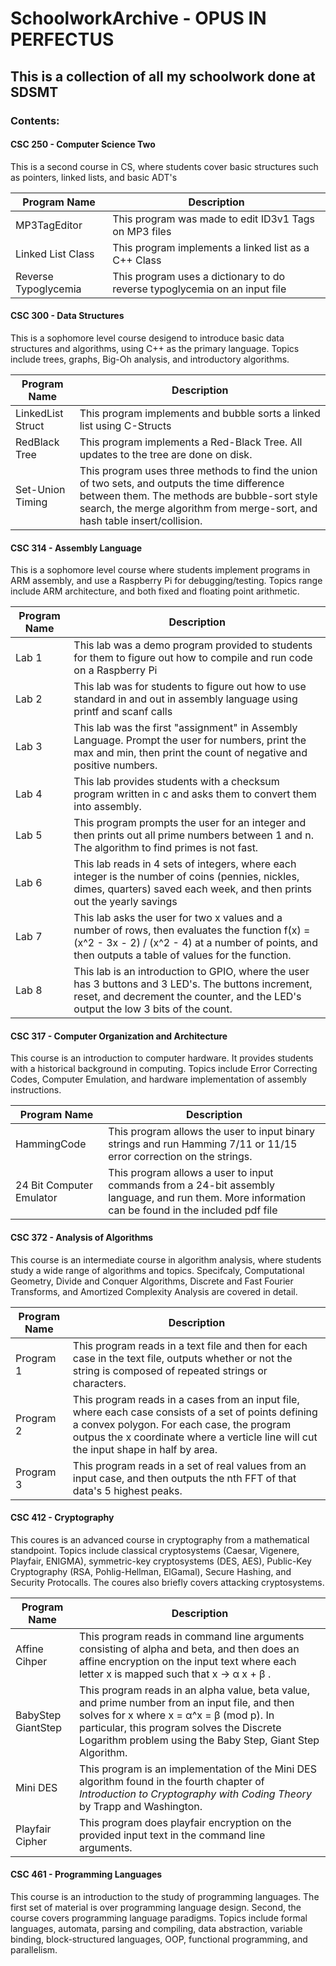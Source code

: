 # SchoolworkArchive - OPUS IN PERFECTUS

## This is a collection of all my schoolwork done at SDSMT

### Contents:

#### CSC 250 - Computer Science Two
This is a second course in CS, where students cover basic structures such as pointers, linked lists, and basic ADT's

| Program Name | Description |
|----------------------|----------------------------------------------------------------------------|
| MP3TagEditor | This program was made to edit ID3v1 Tags on MP3 files |
| Linked List Class | This program implements a linked list as a C++ Class |
| Reverse Typoglycemia | This program uses a dictionary to do reverse typoglycemia on an input file |

#### CSC 300 - Data Structures
This is a sophomore level course desigend to introduce basic data structures and algorithms, using C++ as the primary language.  Topics include trees, graphs, Big-Oh analysis, and introductory algorithms.

| Program Name | Description |
|-------------------|-------------------------------------------------------------------------------------------------------------------------------------------------------------------------------------------------------------------------------|
| LinkedList Struct | This program implements and bubble sorts a linked list using C-Structs |
| RedBlack Tree | This program implements a Red-Black Tree.  All updates to the tree are done on disk. |
| Set-Union Timing | This program uses three methods to find the union of two sets, and outputs the time difference between them.  The methods are bubble-sort style search, the merge algorithm from merge-sort, and hash table insert/collision.|

#### CSC 314 - Assembly Language
This is a sophomore level course where students implement programs in ARM assembly, and use a Raspberry Pi for debugging/testing.  Topics range include ARM architecture, and both fixed and floating point arithmetic.

| Program Name | Description |
|------------- | ----------- |
| Lab 1 | This lab was a demo program provided to students for them to figure out how to compile and run code on a Raspberry Pi |
| Lab 2 | This lab was for students to figure out how to use standard in and out in assembly language using printf and scanf calls |
| Lab 3 | This lab was the first "assignment" in Assembly Language.  Prompt the user for numbers, print the max and min, then print the count of negative and positive numbers. |
| Lab 4 | This lab provides students with a checksum program written in c and asks them to convert them into assembly. |
| Lab 5 | This program prompts the user for an integer and then prints out all prime numbers between 1 and n.  The algorithm to find primes is not fast. |
| Lab 6 | This lab reads in 4 sets of integers, where each integer is the number of coins (pennies, nickles, dimes, quarters) saved each week, and then prints out the yearly savings | 
| Lab 7 | This lab asks the user for two x values and a number of rows, then evaluates the function f(x) = (x^2 - 3x - 2) / (x^2 - 4) at a number of points, and then outputs a table of values for the function.
| Lab 8 | This lab is an introduction to GPIO, where the user has 3 buttons and 3 LED's.  The buttons increment, reset, and decrement the counter, and the LED's output the low 3 bits of the count.  

#### CSC 317 - Computer Organization and Architecture
This course is an introduction to computer hardware.  It provides students with a historical background in computing.  Topics include Error Correcting Codes, Computer Emulation, and hardware implementation of assembly instructions.

| Program Name | Description |
|----------------------|----------------------------------------------------------------------------|
| HammingCode | This program allows the user to input binary strings and run Hamming 7/11 or 11/15 error correction on the strings. |
| 24 Bit Computer Emulator | This program allows a user to input commands from a 24-bit assembly language, and run them.  More information can be found in the included pdf file |

#### CSC 372 - Analysis of Algorithms
This course is an intermediate course in algorithm analysis, where students study a wide range of algorithms and topics.  Specifcaly, Computational Geometry, Divide and Conquer Algorithms, Discrete and Fast Fourier Transforms, and Amortized Complexity Analysis are covered in detail.

| Program Name | Description |
|----------------------|----------------------------------------------------------------------------|
| Program 1 | This program reads in a text file and then for each case in the text file, outputs whether or not the string is composed of repeated strings or characters. |
| Program 2 | This program reads in a cases from an input file, where each case consists of a set of points defining a convex polygon.  For each case, the program outpus the x coordinate where a verticle line will cut the input shape in half by area.  |
| Program 3 | This program reads in a set of real values from an input case, and then outputs the nth FFT of that data's 5 highest peaks.  |

#### CSC 412 - Cryptography
This coures is an advanced course in cryptography from a mathematical standpoint.  Topics include classical cryptosystems (Caesar, Vigenere, Playfair, ENIGMA), symmetric-key cryptosystems (DES, AES), Public-Key Cryptography (RSA, Pohlig-Hellman, ElGamal), Secure Hashing, and Security Protocalls.  The coures also briefly covers attacking cryptosystems.

| Program Name | Description |
|----------------------|----------------------------------------------------------------------------|
| Affine Cihper | This program reads in command line arguments consisting of alpha and beta, and then does an affine encryption on the input text where each letter x is mapped such that x -> &#945; x + &#946; . |
| BabyStep GiantStep | This program reads in an alpha value, beta value, and prime number from an input file, and then solves for x where x = &#945;^x = &#946; (mod p).  In particular, this program solves the Discrete Logarithm problem using the Baby Step, Giant Step Algorithm.|
| Mini DES | This program is an implementation of the Mini DES algorithm found in the fourth chapter of *Introduction to Cryptography with Coding Theory* by Trapp and Washington.|
| Playfair Cipher | This program does playfair encryption on the provided input text in the command line arguments.|

#### CSC 461 - Programming Languages
This course is an introduction to the study of programming languages.  The first set of material is over programming language design.  Second, the course covers programming language paradigms.  Topics include formal languages, automata, parsing and compiling, data abstraction, variable binding, block-structured languages, OOP, functional programming, and parallelism.
